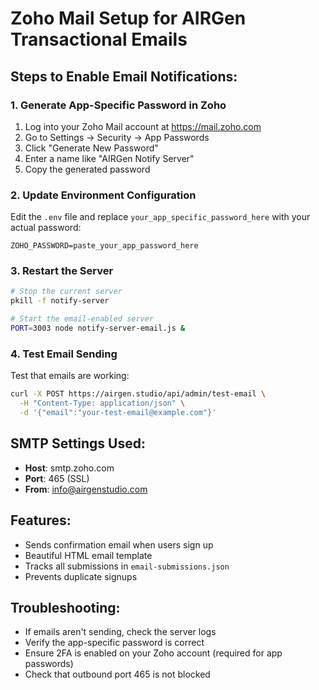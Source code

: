 # Zoho Mail Setup for AIRGen Transactional Emails

## Steps to Enable Email Notifications:

### 1. Generate App-Specific Password in Zoho
1. Log into your Zoho Mail account at https://mail.zoho.com
2. Go to Settings → Security → App Passwords
3. Click "Generate New Password"
4. Enter a name like "AIRGen Notify Server"
5. Copy the generated password

### 2. Update Environment Configuration
Edit the `.env` file and replace `your_app_specific_password_here` with your actual password:
```
ZOHO_PASSWORD=paste_your_app_password_here
```

### 3. Restart the Server
```bash
# Stop the current server
pkill -f notify-server

# Start the email-enabled server
PORT=3003 node notify-server-email.js &
```

### 4. Test Email Sending
Test that emails are working:
```bash
curl -X POST https://airgen.studio/api/admin/test-email \
  -H "Content-Type: application/json" \
  -d '{"email":"your-test-email@example.com"}'
```

## SMTP Settings Used:
- **Host**: smtp.zoho.com
- **Port**: 465 (SSL)
- **From**: info@airgenstudio.com

## Features:
- Sends confirmation email when users sign up
- Beautiful HTML email template
- Tracks all submissions in `email-submissions.json`
- Prevents duplicate signups

## Troubleshooting:
- If emails aren't sending, check the server logs
- Verify the app-specific password is correct
- Ensure 2FA is enabled on your Zoho account (required for app passwords)
- Check that outbound port 465 is not blocked